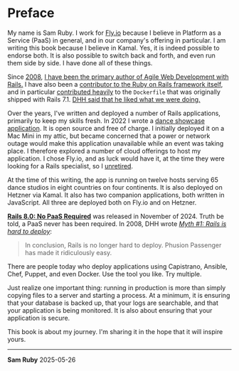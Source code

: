 # Preface

My name is Sam Ruby. I work for [Fly.io](https://fly.io) because I believe in Platform as a Service (PaaS) in general, and in our company's offering in particular.
I am writing this book because I believe in Kamal. Yes, it is indeed possible to endorse both. It is also possible to switch back and forth, and even run them side by side. I have done all of these things.

Since [2008](https://rubyonrails.org/2008/4/23/agile-web-development-with-rails-3rd-edition), [I have been the primary author of Agile Web Development with Rails.](https://pragprog.com/titles/rails8/agile-web-development-with-rails-8/)
I have also been a [contributor to the Ruby on Rails framework itself](https://contributors.rubyonrails.org/contributors/sam-ruby/commits), and in particular
[contributed heavily](https://github.com/rails/rails/blame/7-1-stable/railties/lib/rails/generators/rails/app/templates/Dockerfile.tt)
 to the `Dockerfile` that was originally shipped with Rails 7.1.
[DHH said that he liked what we were doing.](https://x.com/dhh/status/1632044101418745864)

Over the years, I've written and deployed a number of Rails applications, primarily to keep my skills fresh.
In 2022 I wrote a [dance showcase application](https://github.com/rubys/showcase#showcase). It is open source and free of charge. I initially deployed it on a Mac Mini in my attic, but became concerned that a power or network outage would make this application unavailable while an event was taking place.
I therefore explored a number of cloud offerings to host my application. I chose Fly.io, and as luck would have it, at the time they were looking for a Rails specialist, so I [unretired](https://intertwingly.net/blog/2022/08/13/Unretiring).

At the time of this writing, the app is running on twelve hosts serving 65 dance studios in eight countries on four continents.
It is also deployed on Hetzner via Kamal. It also has two companion applications, both written in JavaScript. All three are deployed both on Fly.io and on Hetzner.

[**Rails 8.0: No PaaS Required**](https://rubyonrails.org/2024/11/7/rails-8-no-paas-required) was released in November of 2024. Truth be told, a PaaS never has been required. In 2008, DHH wrote
[*Myth #1: Rails is hard to deploy*](https://dhh.dk/posts/30-myth-1-rails-is-hard-to-deploy):

> In conclusion, Rails is no longer hard to deploy. Phusion Passenger has made it ridiculously easy.

There are people today who deploy applications using Capistrano, Ansible, Chef, Puppet, and even Docker.
Use the tool you like. Try multiple.

Just realize one important thing: running in production is more than simply copying files to a server and starting a process.
At a minimum, it is ensuring that your database is backed up, that your logs are searchable, and that your application is being monitored. It is also about ensuring that your application is secure.

This book is about my journey. I'm sharing it in the hope that it will inspire yours.

---

**Sam Ruby**
2025-05-26
